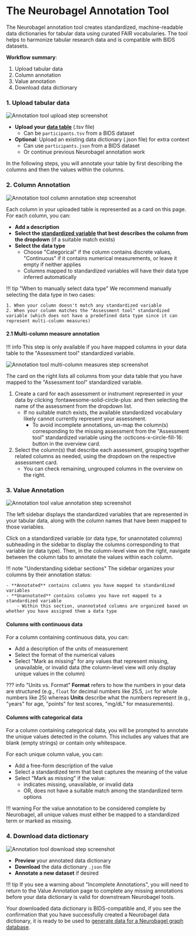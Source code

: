 # The Neurobagel Annotation Tool

The Neurobagel annotation tool creates standardized, machine-readable data dictionaries for tabular data using curated FAIR vocabularies. The tool helps to harmonize tabular research data and is compatible with BIDS datasets.

**Workflow summary**: 

1. Upload tabular data
2. Column annotation
3. Value annotation
4. Download data dictionary

### 1. Upload tabular data

![Annotation tool upload step screenshot](../imgs/annotate/upload.png)

- **Upload your [data table](data_prep.md)** (.tsv file)
    - Can be `participants.tsv` from a BIDS dataset
- **Optional**: Upload an existing data dictionary (.json file) for extra context
    - Can use `participants.json` from a BIDS dataset
    - Or continue previous Neurobagel annotation work

In the following steps, you will annotate your table by first describing the columns and then the values within the columns.

### 2. Column Annotation

![Annotation tool column annotation step screenshot](../imgs/annotate/column_annotation.png)

Each column in your uploaded table is represented as a card on this page. For each column, you can:

- **Add a description**
- **Select the [standardized variable](../data_models/variables.md) that best describes the column from the dropdown** (if a suitable match exists)
- **Select the data type** 
    - Choose "Categorical" if the column contains discrete values, "Continuous" if it contains numerical measurements, or leave it empty if neither applies
    - Columns mapped to standardized variables will have their data type inferred automatically

!!! tip "When to manually select data type"
    We recommend manually selecting the data type in two cases:

    1. When your column doesn't match any standardized variable
    2. When your column matches the "Assessment tool" standardized variable (which does not have a predefined data type since it can represent multi-column measures)

#### 2.1 Multi-column measure annotation

!!! info
    This step is only available if you have mapped columns in your data table to the "Assessment tool" standardized variable.

![Annotation tool multi-column measures step screenshot](../imgs/annotate/multi_column_measures.png)

The card on the right lists all columns from your data table that you have mapped to the "Assessment tool" standardized variable.

1. Create a card for each assessment or instrument represented in your data by clicking :fontawesome-solid-circle-plus: and then selecting the name of the assessment from the dropdown list.
    - If no suitable match exists, the available standardized vocabulary likely cannot currently represent your assessment. 
        - To avoid incomplete annotations, un-map the column(s) corresponding to the missing assessment from the "Assessment tool" standardized variable using the :octicons-x-circle-fill-16: button in the overview card.
2. Select the column(s) that describe each assessment, grouping together related columns as needed, using the dropdown on the respective assessment card.
    - You can check remaining, ungrouped columns in the overview on the right.


### 3. Value Annotation
![Annotation tool value annotation step screenshot](../imgs/annotate/value_annotation.png)

The left sidebar displays the standardized variables that are represented in your tabular data, along with the column names that have been mapped to those variables.

Click on a standardized variable (or data type, for unannotated columns) subheading in the sidebar to display the columns corresponding to that variable (or data type). 
Then, in the column-level view on the right, navigate between the column tabs to annotate the values within each column.

!!! note "Understanding sidebar sections"
    The sidebar organizes your columns by their annotation status: 

    - **Annotated** contains columns you have mapped to standardized variables
    - **Unannotated** contains columns you have not mapped to a standardized variable
        - Within this section, unannotated columns are organized based on whether you have assigned them a data type

#### Columns with continuous data

For a column containing continuous data, you can:

- Add a description of the units of measurement
- Select the format of the numerical values 
- Select "Mark as missing" for any values that represent missing, unavailable, or invalid data (the column-level view will only display unique values in the column)

??? info "Units vs. Format"
    **Format** refers to how the numbers in your data are structured (e.g., `float` for decimal numbers like 25.5, `int` for whole numbers like 25) whereas **Units** describe what the numbers represent (e.g., "years" for age, "points" for test scores, "mg/dL" for measurements).

#### Columns with categorical data

For a column containing categorical data, you will be prompted to annotate the unique values detected in the column.
This includes any values that are blank (empty strings) or contain only whitespace.

For each unique column value, you can:

- Add a free-form description of the value
- Select a standardized term that best captures the meaning of the value
- Select "Mark as missing" if the value:
     - indicates missing, unavailable, or invalid data
     - OR, does not have a suitable match among the standardized term options

!!! warning
    For the value annotation to be considered complete by Neurobagel, all unique values must either be mapped to a standardized term or marked as missing.

### 4. Download data dictionary
![Annotation tool download step screenshot](../imgs/annotate/download.png)

- **Preview** your annotated data dictionary
- **Download** the data dictionary `.json` file
- **Annotate a new dataset** if desired

!!! tip
    If you see a warning about "Incomplete Annotations", you will need to return to the Value Annotation page to complete any missing annotations before your data dictionary is valid for downstream Neurobagel tools.

Your downloaded data dictionary is BIDS-compatible and, if you see the confirmation that you have successfully created a Neurobagel data dictionary, it is ready to be used to [generate data for a Neurobagel graph database](https://neurobagel.org/user_guide/cli/).
